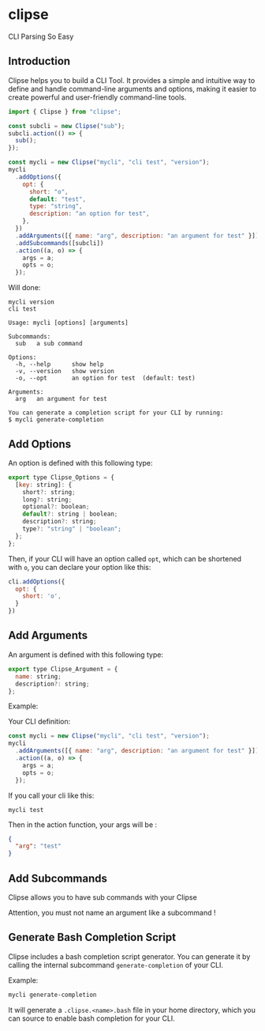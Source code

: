 # clipse

CLI Parsing So Easy

## Introduction

Clipse helps you to build a CLI Tool. It provides a simple and intuitive way to define and handle command-line arguments and options, making it easier to create powerful and user-friendly command-line tools.

```js
import { Clipse } from "clipse";

const subcli = new Clipse("sub");
subcli.action(() => {
  sub();
});

const mycli = new Clipse("mycli", "cli test", "version");
mycli
  .addOptions({
    opt: {
      short: "o",
      default: "test",
      type: "string",
      description: "an option for test",
    },
  })
  .addArguments([{ name: "arg", description: "an argument for test" }])
  .addSubcommands([subcli])
  .action((a, o) => {
    args = a;
    opts = o;
  });
```

Will done:

```
mycli version
cli test

Usage: mycli [options] [arguments]

Subcommands:
  sub   a sub command

Options:
  -h, --help      show help
  -v, --version   show version
  -o, --opt       an option for test  (default: test)

Arguments:
  arg   an argument for test

You can generate a completion script for your CLI by running:
$ mycli generate-completion
```

## Add Options

An option is defined with this following type:

```js
export type Clipse_Options = {
  [key: string]: {
    short?: string;
    long?: string;
    optional?: boolean;
    default?: string | boolean;
    description?: string;
    type?: "string" | "boolean";
  };
};
```

Then, if your CLI will have an option called `opt`, which can be shortened with `o`, you can declare your option like this:

```js
cli.addOptions({
  opt: {
    short: 'o',
  }
})
```

## Add Arguments

An argument is defined with this following type:

```js
export type Clipse_Argument = {
  name: string;
  description?: string;
};
```

Example:

Your CLI definition:

```js
const mycli = new Clipse("mycli", "cli test", "version");
mycli
  .addArguments([{ name: "arg", description: "an argument for test" }])
  .action((a, o) => {
    args = a;
    opts = o;
  });
```

If you call your cli like this:

```
mycli test
```

Then in the action function, your args will be :

```json
{
  "arg": "test"
}
```

## Add Subcommands

Clipse allows you to have sub commands with your Clipse

Attention, you must not name an argument like a subcommand !

## Generate Bash Completion Script

Clipse includes a bash completion script generator. You can generate it by calling the internal subcommand `generate-completion` of your CLI.

Example:

```bash
mycli generate-completion
```

It will generate a `.clipse.<name>.bash` file in your home directory, which you can source to enable bash completion for your CLI.